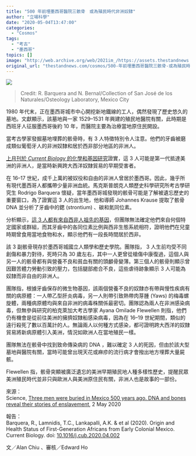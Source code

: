 ```yaml
---
title: "500 年前埋墨西哥醫院三骸骨　或為殖民時代非洲奴隸"
author: "立場科學"
date: "2020-05-04T13:47:00"
categories:
  - "Cosmos"
tags:
  - "考古"
  - "墨西哥"
topics: []
image: "http://web.archive.org/web/2021im_/https://assets.thestandnews.com/media/photos/2_skulls_1000p_G0Ph7_djHwJXt.jpg"
original_url: "thestandnews.com/cosmos/500-年前埋墨西哥醫院三骸骨-或為殖民時代非洲奴隸"
---
```

![](http://web.archive.org/web/2021im_/https://assets.thestandnews.com/media/photos/2_skulls_1000p_G0Ph7_djHwJXt.jpg)
> Credit: R. Barquera and N. Bernal/Collection of San José de los Naturales/Osteology Laboratory, Mexico City

1980 年代末，正在墨西哥城市中心開挖新地鐵線的工人，偶然發現了歷史悠久的墓地。文獻顯示，該墓地與一家 1529–1531 年興建的殖民地醫院有關，此時期是西班牙人征服墨西哥後約 10 年，而醫院主要為治療當地原住民開設。

當考古學家發掘墓地埋葬的骸骨時，有 3 人特徵特別令人注意。他們的牙齒被磨成類似葡萄牙人的非洲奴隸和居於西非部分地區的非洲人。

[上月刊於 _Current Biology_ 的化學和基因研究](http://web.archive.org/web/20211229132218/https://doi.org/10.1016/j.cub.2020.04.002)證實，這 3 人可能是第一代抵達美洲的非洲人，是當時新興跨大西洋奴隸貿易的早期受害者。

在 16–17 世紀，成千上萬的被奴役和自由的非洲人曾居於墨西哥。因此，幾乎所有現代墨西哥人都攜帶少量非洲血統。馬克斯普朗克人類歷史科學研究所考古學研究生 Rodrigo Barquera 懷疑，當年墨西哥城發現的骸骨可能是了解被遺忘歷史的重要窗口，為了證實這 3 人的出生地，他和導師 Johannes Krause 提取了骸骨 DNA 並分析了牙齒中的鍶 (strontium) 、碳和氮同位素。

分析顯示，[這 3 人都有來自西非人祖先的基因](http://web.archive.org/web/20211229132218/https://www.sciencemag.org/news/2018/04/latin-america-s-lost-histories-revealed-modern-dna)，但團隊無法確定他們來自何個特定國家或群組，而其牙齒中的各同位素比例與西非生態系統相符，證明他們在兒童時期曾食用當地食物和水，顯示他們有一段長時間居於西非。

該 3 副骸骨現存於墨西哥城國立人類學和歷史學院。團隊指， 3 人生前均受不同創傷和暴力對待，死時只為 30 歲左右，其中一人更曾從槍傷中康復過，這個人與另一人的骸骨都有與營養不良和貧血有關的頭顱骨變薄。第三個人的骸骨則顯示曾因艱苦體力勞動引致的壓力，包括腿部癒合不良，這些虐待跡象顯示 3 人可能為奴隸而非自由的非洲人。

團隊指，根據牙齒保存的微生物基因，該兩個營養不良的奴隸亦有帶與慢性疾病有關的病原體：一人帶乙型肝炎病毒，另一人則帶引致熱帶肉芽腫 (Yaws) 的梅毒螺旋體，兩種病原體均與來自非洲的病毒株關係最密切。團隊認為兩人在非洲感染病毒，但無參與研究的柏克萊加大考古學家 Ayana Omilade Flewellen 則指，他們仍有機會是從前往美洲的擁擠奴隸船感染病毒，因為在 16–19 世紀期間，類似的遠行殺死了數以百萬計的人。無論兩人以何種方式感染，都可證明跨大西洋的奴隸貿易將新病原體引入美洲，情況如歐洲人在當地殖民一樣。

團隊無法在骸骨中找到致命傳染病的 DNA ，難以確定 3 人的死因，但由於該大型墓地與醫院有關，當時可能曾出現天花或麻疹的流行病才會撥出地方埋葬大量屍骸。

Flewellen 指，骸骨突顯被廣泛遺忘的美洲早期殖民地人種多樣性歷史，提醒民眾美洲殖民時代並非只與歐洲人與美洲原住民有關，非洲人也是故事的一部份。

來源：  
Science, [Three men were buried in Mexico 500 years ago. DNA and bones reveal their stories of enslavement](http://web.archive.org/web/20211229132218/https://www.livescience.com/dogs-smell-covid-19.html), 2 May 2020

報告：  
Barquera, R., Lamnidis, T.C., Lankapalli, A.K. & et al (2020). Origin and Health Status of First-Generation Africans from Early Colonial Mexico. Current Biology. doi: [10.1016/j.cub.2020.04.002](http://web.archive.org/web/20211229132218/https://doi.org/10.1016/j.cub.2020.04.002)

文／Alan Chiu 、審核／Edward Ho